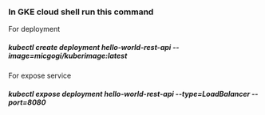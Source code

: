 ### In GKE cloud shell run this command 
For deployment  
##### kubectl create deployment hello-world-rest-api --image=micgogi/kuberimage:latest  
For expose service  
##### kubectl expose deployment hello-world-rest-api --type=LoadBalancer --port=8080

